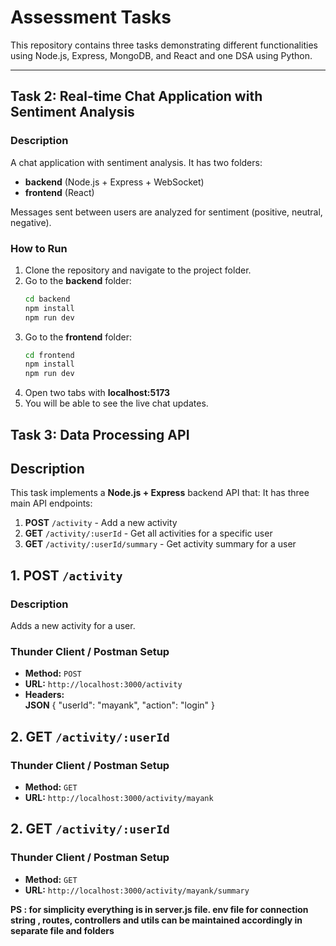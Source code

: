 # Assessment Tasks

This repository contains three tasks demonstrating different functionalities using Node.js, Express, MongoDB, and React and one DSA using Python.

---

## **Task 2: Real-time Chat Application with Sentiment Analysis**

### **Description**
A chat application with sentiment analysis. It has two folders:
- **backend** (Node.js + Express + WebSocket)
- **frontend** (React)

Messages sent between users are analyzed for sentiment (positive, neutral, negative).

### **How to Run**
1. Clone the repository and navigate to the project folder.
2. Go to the **backend** folder:
   ```bash
   cd backend
   npm install
   npm run dev
3. Go to the **frontend** folder:
   ```bash
   cd frontend
   npm install
   npm run dev
4. Open two tabs with **localhost:5173**
5. You will be able to see the live chat updates.

## **Task 3: Data Processing API**


## **Description**
This task implements a **Node.js + Express** backend API that:
It has three main API endpoints:
1. **POST** `/activity` - Add a new activity  
2. **GET** `/activity/:userId` - Get all activities for a specific user  
3. **GET** `/activity/:userId/summary` - Get activity summary for a user  



## **1. POST `/activity`**

### **Description**
Adds a new activity for a user.

### **Thunder Client / Postman Setup**
- **Method:** `POST`
- **URL:** `http://localhost:3000/activity`
- **Headers:**  
**JSON**
{
  "userId": "mayank",
  "action": "login"
}

## **2. GET `/activity/:userId`**
### **Thunder Client / Postman Setup**
- **Method:** `GET`
- **URL:** `http://localhost:3000/activity/mayank`

## **2. GET `/activity/:userId`**
### **Thunder Client / Postman Setup**
- **Method:** `GET`
- **URL:** `http://localhost:3000/activity/mayank/summary`

**PS : for simplicity everything is in server.js file. env file for connection string , routes, controllers and utils can be maintained accordingly in separate file and folders**
